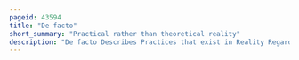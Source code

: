 ```yaml
---
pageid: 43594
title: "De facto"
short_summary: "Practical rather than theoretical reality"
description: "De facto Describes Practices that exist in Reality Regardless of whether they are officially recognized by Laws or other formal Norms. It is commonly used to refer to what happens in Practice, in Contrast with de Jure, which refers to Things that happen according to official Law, regardless of whether the Practice exists in Reality."
---
```


